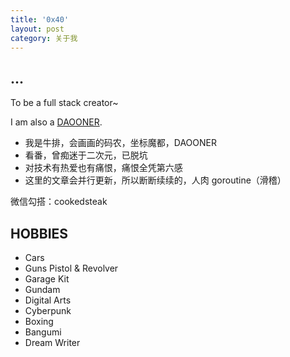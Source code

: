```yaml
---
title: '0x40'
layout: post
category: 关于我
---
```


## ...

To be a full stack creator~

I am also a [DAOONER](http://www.daoone.org).

- 我是牛排，会画画的码农，坐标魔都，DAOONER
- 看番，曾痴迷于二次元，已脱坑
- 对技术有热爱也有痛恨，痛恨全凭第六感
- 这里的文章会并行更新，所以断断续续的，人肉 goroutine（滑稽）

微信勾搭：cookedsteak

## HOBBIES

- Cars
- Guns Pistol & Revolver
- Garage Kit
- Gundam
- Digital Arts
- Cyberpunk
- Boxing
- Bangumi
- Dream Writer
